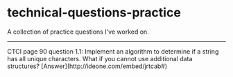 # technical-questions-practice
A collection of practice questions I've worked on.
<hr>
CTCI page 90 question 1.1:
Implement an algorithm to determine if a string has all unique characters. What if you cannot use additional data structures?
[Answer](http://ideone.com/embed/jrtcab#)
